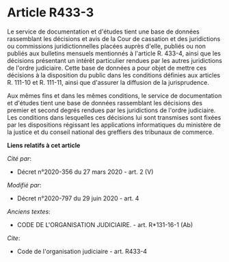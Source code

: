 # Article R433-3

Le service de documentation et d'études tient une base de données rassemblant les décisions et avis de la Cour de cassation
et des juridictions ou commissions juridictionnelles placées auprès d'elle, publiés ou non publiés aux bulletins mensuels
mentionnés à l'article R. 433-4, ainsi que les décisions présentant un intérêt particulier rendues par les autres
juridictions de l'ordre judiciaire. Cette base de données a pour objet de mettre ces décisions à la disposition du public
dans les conditions définies aux articles R. 111-10 et R. 111-11, ainsi que d'assurer la diffusion de la jurisprudence.

Aux mêmes fins et dans les mêmes conditions, le service de documentation et d'études tient une base de données rassemblant
les décisions des premier et second degrés rendues par les juridictions de l'ordre judiciaire. Les conditions dans lesquelles
ces décisions lui sont transmises sont fixées par les dispositions régissant les applications informatiques du ministère de
la justice et du conseil national des greffiers des tribunaux de commerce.

**Liens relatifs à cet article**

_Cité par_:

  - Décret n°2020-356 du 27 mars 2020 - art. 2 (V)

_Modifié par_:

  - Décret n°2020-797 du 29 juin 2020 - art. 4

_Anciens textes_:

  - CODE DE L'ORGANISATION JUDICIAIRE. - art. R*131-16-1 (Ab)

_Cite_:

  - Code de l'organisation judiciaire - art. R433-4
